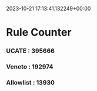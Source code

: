 2023-10-21 17:13:41.132249+00:00
# Rule Counter 
 ### UCATE : 395666

 ### Veneto : 192974

 ### Allowlist : 13930
